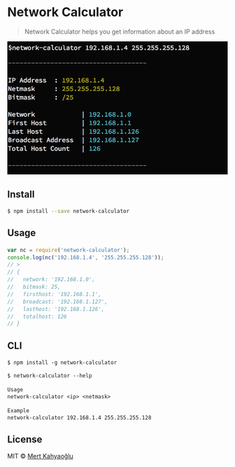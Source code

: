 #  Network Calculator

> Network Calculator helps you get information about an IP address

![](screenshot.png)

## Install

```sh
$ npm install --save network-calculator
```

## Usage

```js
var nc = require('network-calculator');
console.log(nc('192.168.1.4', '255.255.255.128'));
// >
// {
//   network: '192.168.1.0',
//   bitmask: 25,
//   firsthost: '192.168.1.1',
//   broadcast: '192.168.1.127',
//   lasthost: '192.168.1.126',
//   totalhost: 126
// }

```

## CLI

```
$ npm install -g network-calculator
```

```
$ network-calculator --help

Usage
network-calculator <ip> <netmask>

Example
network-calculator 192.168.1.4 255.255.255.128
```

## License

MIT © [Mert Kahyaoğlu](http://mertkahyaoglu.github.io/)


[npm-url]: https://npmjs.org/package/network-calculator
